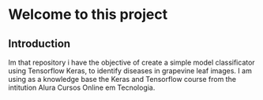 # Welcome to this project

## Introduction
Im that repository i have the objective of create a simple model classificator using Tensorflow Keras, to identify diseases in grapevine leaf images. I am using as a knowledge base the Keras and Tensorflow course from the intitution Alura Cursos Online em Tecnologia.
